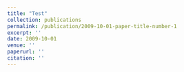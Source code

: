 ```yaml
---
title: "Test"
collection: publications
permalink: /publication/2009-10-01-paper-title-number-1
excerpt: ''
date: 2009-10-01
venue: ''
paperurl: ''
citation: ''
---
```

